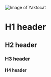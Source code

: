 ![Image of Yaktocat](https://octodex.github.com/images/yaktocat.png)


# H1 header
## H2 header
### H3 header
#### H4 header
